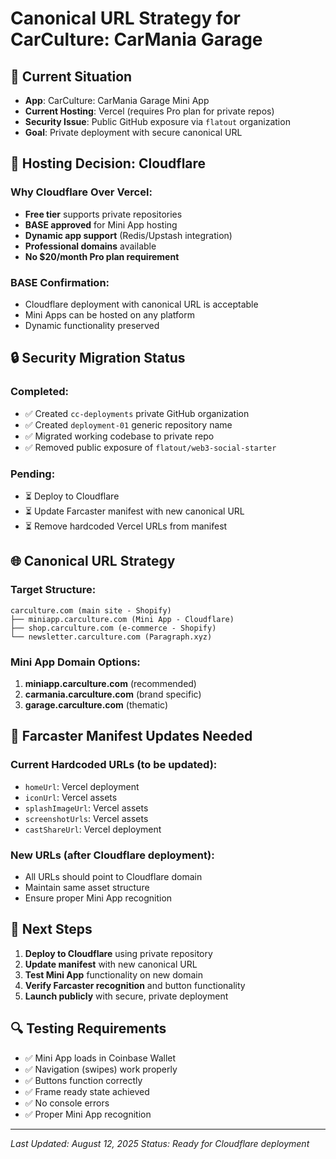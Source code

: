 # Canonical URL Strategy for CarCulture: CarMania Garage

## 🎯 **Current Situation**
- **App**: CarCulture: CarMania Garage Mini App
- **Current Hosting**: Vercel (requires Pro plan for private repos)
- **Security Issue**: Public GitHub exposure via `flatout` organization
- **Goal**: Private deployment with secure canonical URL

## 🚀 **Hosting Decision: Cloudflare**

### **Why Cloudflare Over Vercel:**
- **Free tier** supports private repositories
- **BASE approved** for Mini App hosting
- **Dynamic app support** (Redis/Upstash integration)
- **Professional domains** available
- **No $20/month Pro plan requirement**

### **BASE Confirmation:**
- Cloudflare deployment with canonical URL is acceptable
- Mini Apps can be hosted on any platform
- Dynamic functionality preserved

## 🔒 **Security Migration Status**

### **Completed:**
- ✅ Created `cc-deployments` private GitHub organization
- ✅ Created `deployment-01` generic repository name
- ✅ Migrated working codebase to private repo
- ✅ Removed public exposure of `flatout/web3-social-starter`

### **Pending:**
- ⏳ Deploy to Cloudflare
- ⏳ Update Farcaster manifest with new canonical URL
- ⏳ Remove hardcoded Vercel URLs from manifest

## 🌐 **Canonical URL Strategy**

### **Target Structure:**
```
carculture.com (main site - Shopify)
├── miniapp.carculture.com (Mini App - Cloudflare)
├── shop.carculture.com (e-commerce - Shopify)
└── newsletter.carculture.com (Paragraph.xyz)
```

### **Mini App Domain Options:**
1. **miniapp.carculture.com** (recommended)
2. **carmania.carculture.com** (brand specific)
3. **garage.carculture.com** (thematic)

## 📱 **Farcaster Manifest Updates Needed**

### **Current Hardcoded URLs (to be updated):**
- `homeUrl`: Vercel deployment
- `iconUrl`: Vercel assets
- `splashImageUrl`: Vercel assets
- `screenshotUrls`: Vercel assets
- `castShareUrl`: Vercel deployment

### **New URLs (after Cloudflare deployment):**
- All URLs should point to Cloudflare domain
- Maintain same asset structure
- Ensure proper Mini App recognition

## 🎯 **Next Steps**
1. **Deploy to Cloudflare** using private repository
2. **Update manifest** with new canonical URL
3. **Test Mini App** functionality on new domain
4. **Verify Farcaster recognition** and button functionality
5. **Launch publicly** with secure, private deployment

## 🔍 **Testing Requirements**
- ✅ Mini App loads in Coinbase Wallet
- ✅ Navigation (swipes) work properly
- ✅ Buttons function correctly
- ✅ Frame ready state achieved
- ✅ No console errors
- ✅ Proper Mini App recognition

---
*Last Updated: August 12, 2025*
*Status: Ready for Cloudflare deployment*


